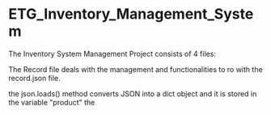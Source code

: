 # ETG_Inventory_Management_System

The Inventory System Management Project consists of 4 files:

The Record file deals with the management and functionalities to ro with the record.json file.

the  json.loads() method converts JSON into a dict object and it is stored in the variable "product"
the 
